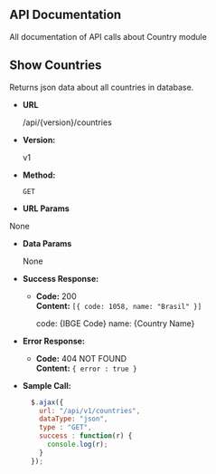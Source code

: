 ## API Documentation
All documentation of API calls about Country module

**Show Countries**
----
  Returns json data about all countries in database.

* **URL**

  /api/{version}/countries

* **Version:**

  v1

* **Method:**

  `GET`
  
*  **URL Params**

  None

* **Data Params**

  None

* **Success Response:**

  * **Code:** 200 <br />
    **Content:** `[{ code: 1058, name: "Brasil" }]`

    code: {IBGE Code}
    name: {Country Name}
 
* **Error Response:**

  * **Code:** 404 NOT FOUND <br />
    **Content:** `{ error : true }`

* **Sample Call:**

  ```javascript
    $.ajax({
      url: "/api/v1/countries",
      dataType: "json",
      type : "GET",
      success : function(r) {
        console.log(r);
      }
    });
  ```